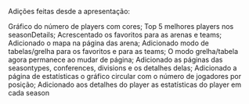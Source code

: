 Adições feitas desde a apresentação:

Gráfico do número de players com cores;
Top 5 melhores players nos seasonDetails;
Acrescentado os favoritos para as arenas e teams;
Adicionado o mapa na página das arena;
Adicionado modo de tabelas/grelha para os favoritos e para as teams;
O modo grelha/tabela agora permanece ao mudar de página;
Adicionado as páginas das seasontypes, conferences, divisions e os detalhes delas;
Adicionado a página de estatísticas o gráfico circular com o número de jogadores por posição;
Adicionado aos detalhes do player as estatísticas do player em cada season